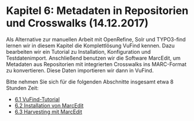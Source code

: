 # Kapitel 6: Metadaten in Repositorien und Crosswalks \(14.12.2017\)

Als Alternative zur manuellen Arbeit mit OpenRefine, Solr und TYPO3-find lernen wir in diesem Kapitel die Komplettlösung VuFind kennen. Dazu bearbeiten wir ein Tutorial zu Installation, Konfiguration und Testdatenimport. Anschließend benutzen wir die Software MarcEdit, um Metadaten aus Repositorien mit integrierten Crosswalks ins MARC-Format zu konvertieren. Diese Daten importieren wir dann in VuFind.

Bitte nehmen Sie sich für die folgenden Abschnitte insgesamt etwa 8 Stunden Zeit:

* [6.1 VuFind-Tutorial](/kapitel-6/61_vufind-tutorial.md)
* [6.2 Installation von MarcEdit](/kapitel-6/62_installation-von-marcedit.md)
* [6.3 Harvesting mit MarcEdit](/kapitel-6/63_harvesting-mit-marcedit.md)